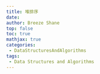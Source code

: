 ```yaml
---
title: 堆排序
date: 
author: Breeze Shane
top: false
toc: true
mathjax: true
categories:
 - DataStructuresAndAlgorithms
tags:
 - Data Structures and Algorithms
---
```

